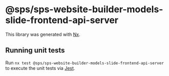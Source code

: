 # @sps/sps-website-builder-models-slide-frontend-api-server

This library was generated with [Nx](https://nx.dev).

## Running unit tests

Run `nx test @sps/sps-website-builder-models-slide-frontend-api-server` to execute the unit tests via [Jest](https://jestjs.io).
